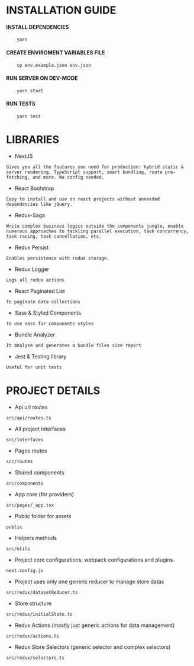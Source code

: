 # INSTALLATION GUIDE
#### INSTALL DEPENDENCIES

```
    yarn
```

#### CREATE ENVIROMENT VARIABLES FILE

```
    cp env.example.json env.json
```

#### RUN SERVER ON DEV-MODE

```
    yarn start
```

#### RUN TESTS

```
    yarn test
```
# LIBRARIES

- NextJS
```
Gives you all the features you need for production: hybrid static & server rendering, TypeScript support, smart bundling, route pre-fetching, and more. No config needed.
```
- React Bootstrap
```
Easy to install and use on react projects without unneeded dependencies like jQuery.
```
- Redux-Saga
```
Write complex business logics outside the components jungle, enable numerous approaches to tackling parallel execution, task concurrency, task racing, task cancellation, etc.
```
- Redux Persist
```
Enables persistence with redux storage.
```
- Redux Logger
```
Logs all redux actions
```
- React Paginated List
```
To paginate data collections
```
- Sass & Styled Components
```
To use sass for components styles
```
- Bundle Analyzer
```
It analyze and generates a bundle files size report
```
- Jest & Testing library
```
Useful for unit tests
```
# PROJECT DETAILS

- Api url routes
```
src/api/routes.ts
```
- All project Interfaces
```
src/interfaces
```
- Pages routes
```
src/routes
```
- Shared components
```
src/components
```
- App core (for providers)
```
src/pages/_app.tsx
```
- Public folder for assets
```
public
```
- Helpers methods
```
src/utils
```
- Project core configurations, webpack configurations and plugins
```
next.config.js
```
- Project uses only one generic reducer to manage store datas
```
src/redux/datasetReducer.ts
````
- Store structure
```
src/redux/initialState.ts
```
- Redux Actions (mostly just generic actions for data management)
```
src/redux/actions.ts
```
- Redux Store Selectors (generic selector and complex selectors)
```
src/redux/selectors.ts 
```
